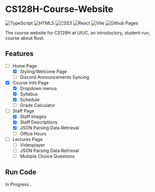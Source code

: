 # CS128H-Course-Website
![TypeScript](https://img.shields.io/badge/typescript-%23007ACC.svg?style=for-the-badge&logo=typescript&logoColor=white)
![HTML5](https://img.shields.io/badge/html5-%23E34F26.svg?style=for-the-badge&logo=html5&logoColor=white)
![CSS3](https://img.shields.io/badge/css3-%231572B6.svg?style=for-the-badge&logo=css3&logoColor=white)
![React](https://img.shields.io/badge/react-%2320232a.svg?style=for-the-badge&logo=react&logoColor=%2361DAFB)
![Vite](https://img.shields.io/badge/vite-%23646CFF.svg?style=for-the-badge&logo=vite&logoColor=white)
![Github Pages](https://img.shields.io/badge/github%20pages-121013?style=for-the-badge&logo=github&logoColor=white)

The course website for CS128H at UIUC, an introductory, student-run, course about Rust.

## Features
- [ ] Home Page
  - [X] Styling/Welcome Page
  - [ ] Discord Announcements Syncing
- [X] Course Info Page
  - [X] Dropdown menus
  - [X] Syllabus
  - [X] Schedule
  - [ ] Grade Calculator
- [ ] Staff Page
  - [X] Staff Images
  - [X] Staff Descriptions
  - [X] JSON Parsing Data Retrieval
  - [ ] Office Hours
- [ ] Lectures Page
  - [ ] Videoplayer
  - [ ] JSON Parsing Data Retrieval
  - [ ] Multiple Choice Questions

## Run Code
In Progress...
